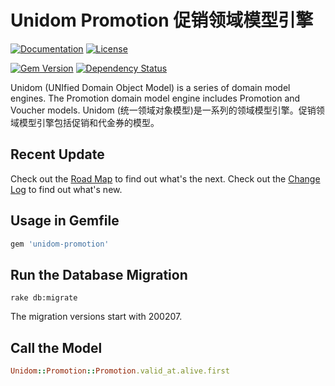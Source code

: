 # Unidom Promotion 促销领域模型引擎

[![Documentation](http://img.shields.io/badge/docs-rdoc.info-blue.svg)](http://www.rubydoc.info/gems/unidom-promotion/frames)
[![License](https://img.shields.io/badge/license-MIT-green.svg)](http://opensource.org/licenses/MIT)

[![Gem Version](https://badge.fury.io/rb/unidom-promotion.svg)](https://badge.fury.io/rb/unidom-promotion)
[![Dependency Status](https://gemnasium.com/badges/github.com/topbitdu/unidom-promotion.svg)](https://gemnasium.com/github.com/topbitdu/unidom-promotion)

Unidom (UNIfied Domain Object Model) is a series of domain model engines. The Promotion domain model engine includes Promotion and Voucher models.
Unidom (统一领域对象模型)是一系列的领域模型引擎。促销领域模型引擎包括促销和代金券的模型。



## Recent Update

Check out the [Road Map](ROADMAP.md) to find out what's the next.
Check out the [Change Log](CHANGELOG.md) to find out what's new.



## Usage in Gemfile

```ruby
gem 'unidom-promotion'
```



## Run the Database Migration

```shell
rake db:migrate
```
The migration versions start with 200207.



## Call the Model

```ruby
Unidom::Promotion::Promotion.valid_at.alive.first
```
